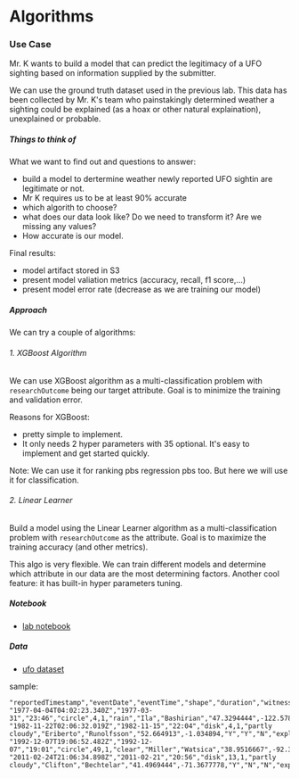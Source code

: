 # Algorithms

### Use Case
Mr. K wants to build a model that can predict the legitimacy of a UFO sighting based on information supplied by the submitter.


We can use the ground truth dataset used in the previous lab. This data has been collected by Mr. K's team who painstakingly determined weather a sighting could be explained (as a hoax or other natural explaination), unexplained or probable.




##### Things to think of
What we want to find out and questions to answer:
- build a model to dertermine weather newly reported UFO sightin are legitimate or not.
- Mr K requires us to be at least 90% accurate
- which algorith to choose?
- what does our data look like? Do we need to transform it? Are we missing any values?
- How accurate is our model.


Final results:
- model artifact stored in S3
- present model valiation metrics (accuracy, recall, f1 score,...)
- present model error rate (decrease as we are training our model)



##### Approach
We can try a couple of algorithms:
###### 1. XGBoost Algorithm
We can use XGBoost algorithm as a multi-classification problem with `researchOutcome` being our target attribute.
Goal is to minimize the training and validation error.

Reasons for XGBoost:
- pretty simple to implement.
- It only needs 2 hyper parameters with 35 optional.
It's easy to implement and get started quickly.

Note: We can use it for ranking pbs regression pbs too. But here we will use it for classification.


###### 2. Linear Learner
Build a model using the Linear Learner algorithm as a multi-classification problem with `researchOutcome` as the attribute.
Goal is to maximize the training accuracy (and other metrics).

This algo is very flexible.
We can train different models and determine which attribute in our data are the most determining factors.
Another cool feature: it has built-in hyper parameters tuning.



##### Notebook
- [lab notebook](ufo-algorithms-lab.ipynb)

##### Data
- [ufo dataset](data/ufo_fullset.csv)

sample:
```
"reportedTimestamp","eventDate","eventTime","shape","duration","witnesses","weather","firstName","lastName","latitude","longitude","sighting","physicalEvidence","contact","researchOutcome"
"1977-04-04T04:02:23.340Z","1977-03-31","23:46","circle",4,1,"rain","Ila","Bashirian","47.3294444",-122.5788889,"Y","N","N","explained"
"1982-11-22T02:06:32.019Z","1982-11-15","22:04","disk",4,1,"partly cloudy","Eriberto","Runolfsson","52.664913",-1.034894,"Y","Y","N","explained"
"1992-12-07T19:06:52.482Z","1992-12-07","19:01","circle",49,1,"clear","Miller","Watsica","38.9516667",-92.3338889,"Y","N","N","explained"
"2011-02-24T21:06:34.898Z","2011-02-21","20:56","disk",13,1,"partly cloudy","Clifton","Bechtelar","41.4969444",-71.3677778,"Y","N","N","explained")
```

